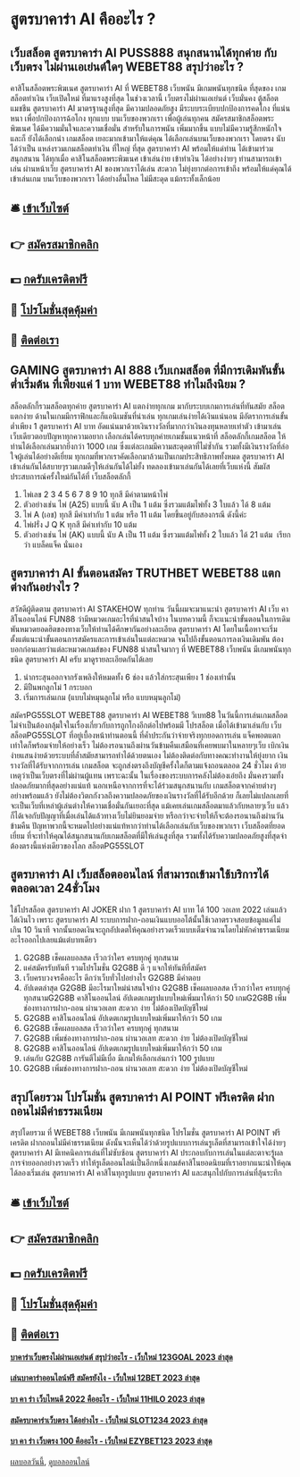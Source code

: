 # สูตรบาคาร่า AI คืออะไร ?
## เว็บสล็อต สูตรบาคาร่า AI PUSS888 สนุกสนานได้ทุกค่าย กับเว็บตรง ไม่ผ่านเอเย่นต์ใดๆ WEBET88 สรุปว่าอะไร ?
คาสิโนสล็อตพระพิฆเนศ สูตรบาคาร่า AI ที่ WEBET88 เว็บพนัน มีเกมพนันทุกชนิด ที่สุดของ เกมสล็อตทำเงิน เว็บเปิดใหม่ ที่มาแรงสูงที่สุด ในช่วงเวลานี้ เว็บตรงไม่ผ่านเอเย่นต์ เว็บมั่นคง ตู้สล็อตแมชชีน สูตรบาคาร่า AI มาตรฐานสูงที่สุด มีความปลอดภัยสูง มีระบบระเบียบปกป้องการคดโกง ที่แน่นหนา เพื่อปกป้องการฉ้อโกง ทุกแบบ บนเว็บของพวกเรา เพื่อผู้เล่นทุกคน สมัครสมาชิกสล็อตพระพิฆเนศ ได้มีความมั่นใจและความเชื่อมั่น สำหรับในการพนัน เพิ่มมากขึ้น แบบไม่มีความรู้สึกหนักใจ และก็ ยังได้เลือกนำ เกมสล็อต เยอะมากเข้ามาให้แด่คุณ ได้เลือกเล่นบนเว็บของพวกเรา โดยตรง นับได้ว่าเป็น แหล่งรวมเกมสล็อตทำเงิน ที่ใหญ่ ที่สุด สูตรบาคาร่า AI พร้อมให้แด่ท่าน ได้เข้ามาร่วมสนุกสนาน ได้ทุกเมื่อ คาสิโนสล็อตพระพิฆเนศ เข้าเล่นง่าย เข้าทำเงิน ได้อย่างง่ายๆ ท่านสามารถเข้าเล่น ผ่านหน้าเว็บ สูตรบาคาร่า AI ของพวกเราได้เล่น สะดวก ไม่ยุ่งยากต่อการเข้าถึง พร้อมให้แด่คุณได้เข้าเล่นเกม บนเว็บของพวกเรา ได้อย่างลื่นไหล ไม่มีสะดุด แม้กระทั้งเล็กน้อย

## 🛎 [เข้าเว็บไซต์](https://bit.ly/3SdLNi2)
## 👉 [สมัครสมาชิกคลิก](https://bit.ly/3SdLNi2)
## 💵 [กดรับเครดิตฟรี](https://bit.ly/3dyRKHj)
## 👑 [โปรโมชั่นสุดคุ้มค่า](https://bit.ly/3dyRKHj)
## 📱 [ติดต่อเรา](https://bit.ly/3dyRKHj)

## GAMING สูตรบาคาร่า AI 888 เว็บเกมสล็อต ที่มีการเดิมพันขั้นต่ำเริ่มต้น ที่เพียงแค่ 1 บาท WEBET88 ทำไมถึงนิยม ?
สล็อตลักกี้รวมสล็อตทุกค่าย สูตรบาคาร่า AI แตกง่ายทุกเกม มากับระบบเกมการเล่นที่ทันสมัย สล็อตแตกง่าย ด้านในเกมมีกราฟิกและก็แอนิเมชันที่น่าเล่น ทุกเกมเล่นง่ายได้เงินแน่นอน มีอัตราการเล่นขั้นต่ำเพียง 1 สูตรบาคาร่า AI บาท อัดแน่นมาด้วยเงินรางวัลที่มากกว่าเงินลงทุนหลายเท่าตัว เข้ามาเล่นเว็บเดียวตอบปัญหาทุกความอยาก เลือกเล่นได้ครบทุกค่ายเกมชั้นแนวหน้าที่ สล็อตลักกี้เกมสล็อต ให้ท่านได้เลือกเล่นมากยิ่งกว่า 1000 เกม ซึ่งแต่ละเกมมีความสะดุดตาที่ไม่ซ้ำกัน รวมทั้งมีเงินรางวัลที่ล่อใจผู้เล่นได้อย่างดีเยี่ยม ทุกเกมที่พวกเราคัดเลือกมาล้วนเป็นเกมประสิทธิภาพทั้งหมด สูตรบาคาร่า AI เข้าเล่นกันได้สบายๆรวมเกมดีๆให้เล่นกันได้ไม่ยั้ง ทดลองเข้ามาเล่นกันได้เลยที่เว็บแห่งนี้ สัมผัสประสบการณ์ครั้งใหม่กันได้ที่ เว็บสล็อตลักกี้
1. ไพ่เลข 2 3 4 5 6 7 8 9 10 ทุกสี มีค่าตามหน้าไพ่
2. ตัวอย่างเช่น ไพ่ (A25) แบบนี้ นับ A เป็น 1 แต้ม ซึ่งรวมแต้มไพ่ทั้ง 3 ใบแล้ว ได้ 8 แต้ม
3. ไพ่ A (เอช) ทุกสี มีค่าเท่ากับ 1 แต้ม หรือ 11 แต้ม โดยขึ้นอยู่กับสองกรณี ดังนี้ค่ะ
4. ไพ่ฝรั่ง J Q K ทุกสี มีค่าเท่ากับ 10 แต้ม
5. ตัวอย่างเช่น ไพ่ (AK) แบบนี้ นับ A เป็น 11 แต้ม ซึ่งรวมแต้มไพ่ทั้ง 2 ใบแล้ว ได้ 21 แต้ม  เรียกว่า แบล็คแจ็ค นั่นเอง

## สูตรบาคาร่า AI ขั้นตอนสมัคร TRUTHBET WEBET88 แตกต่างกันอย่างไร ?
สวัสดีผู้ติดตาม สูตรบาคาร่า AI STAKEHOW ทุกท่าน วันนี้ผมจะมาแนะนำ สูตรบาคาร่า AI เว็บ คาสิโนออนไลน์ FUN88 ว่ามีหมวดเกมอะไรที่น่าสนใจบ้าง ในบทความนี้ ก็จะแนะนำขั้นตอนในการเดิมพันหมวดยอดฮิตของทางเว็บให้ท่านได้ศึกษากันอย่างละเอียด สูตรบาคาร่า AI โดยในเนื้อหาจะเริ่มตั้งแต่แนะนำขั้นตอนการสมัครและการเข้าเล่นในแต่ละหมวด จนไปถึงขั้นตอนการลงเงินเดิมพัน ต้องบอกก่อนเลยว่าแต่ละหมวดเกมส์ของ FUN88 น่าสนใจมากๆ ที่ WEBET88 เว็บพนัน มีเกมพนันทุกชนิด สูตรบาคาร่า AI ครับ มาดูรายละเอียดกันได้เลย
1. นำกระสุนออกจากรังเพลิงให้หมดทั้ง 6 ช่อง แล้วใส่กระสุนเพียง 1 ช่องเท่านั้น
2. มีปืนพกลูกโม่ 1 กระบอก
3. เริ่มการเล่นเกม (แบบไม่หมุนลูกโม่ หรือ แบบหมุนลูกโม่)

สมัครPG55SLOT WEBET88 สูตรบาคาร่า AI WEBET88 วีเบท88 ในวันนี้การเล่นเกมสล็อตไม่จำเป็นต้องกลุ้มใจในเรื่องเกี่ยวกับการถูกโกงอีกต่อไปพร้อมมี โปรสล็อต เมื่อได้เข้ามาเล่นกับ เว็บสล็อตPG55SLOT ที่อยู่เบื้องหน้าท่านตอนนี้ ที่ค้ำประกันว่าจ่ายจริงทุกยอดการเล่น แจ็คพอตแตก เท่าใดก็พร้อมจ่ายให้อย่างเร็ว ไม่ต้องรอนานถึงผ่านวันข้ามคืนเสมือนที่เคยพบมาในหลายๆเว็บ เบิกเงินง่ายแสนง่ายด้วยระบบที่ล้ำสมัยสามารถทำได้ด้วยตนเอง ไม่ต้องติดต่อกับทางคณะทำงานให้ยุ่งยาก เงินรางวัลที่ได้รับจากการเล่น เกมสล็อต จะถูกส่งตรงถึงบัญชีครั้งใดก็ตามแจ้งถอนตลอด 24 ชั่วโมง ด้วยเหตุว่าเป็นเว็บตรงที่ไม่ผ่านผู้แทน เพราะฉะนั้น ในเรื่องของระบบการคลังไม่ต้องเอ๋ยถึง มั่นคงรวมทั้งปลอดภัยมากที่สุดอย่างแน่แท้ นอกเหนือจากการที่จะได้ร่วมสนุกสนานกับ เกมสล็อตจากค่ายต่างๆ อย่างพร้อมแล้ว ยังไม่ต้องวิตกกังวลถึงความปลอดภัยของเงินรางวัลที่ได้รับอีกด้วย ก็เลยไม่แปลกเลยที่จะเป็นเว็บที่เหล่าผู้เล่นต่างให้ความเชื่อมั่นกันเยอะที่สุด แม้เคยเล่นเกมสล็อตมาแล้วกับหลายๆเว็บ แล้วก็ได้เจอกับปัญญาที่เมื่อเล่นได้แล้วทางเว็บไม่ยินยอมจ่าย หรือกว่าจะจ่ายให้ก็จะต้องรอนานถึงผ่านวันข้ามคืน ปัญหาพวกนี้จะหมดไปอย่างแน่แท้หากว่าท่านได้เลือกเล่นกับเว็บของพวกเรา เว็บสล็อตที่ยอดเยี่ยม ที่จะทำให้คุณได้สนุกสนานกับเกมสล็อตที่มีให้เล่นสูงที่สุด รวมทั้งได้รับความปลอดภัยสูงที่สุดจำต้องตรงนี้แห่งเดียวของโลก สล็อตPG55SLOT

## สูตรบาคาร่า AI เว็บสล็อตออนไลน์ ที่สามารถเข้ามาใช้บริการได้ตลอดเวลา 24ชั่วโมง
ใช้โปรสล็อต สูตรบาคาร่า AI JOKER ฝาก 1 สูตรบาคาร่า AI บาท ได้ 100 วอเลท 2022 เล่นแล้วได้เงินไว เพราะ สูตรบาคาร่า AI ระบบการฝาก-ถอนเงินแบบออโต้นั้นใช้เวลาตรวจสอบข้อมูลแค่ไม่เกิน 10 วินาที จากนั้นยอดเงินจะถูกอัปเดตให้คุณอย่างรวดเร็วแบบเต็มจำนวนโดยไม่หักค่าธรรมเนียมอะไรออกไปเลยแม้แต่บาทเดียว
1. G2G8B เช็คผลบอลสด เร็วกว่าใคร ครบทุกคู่ ทุกสนาม
2. แค่สมัครรับทันที รวมโปรโมชั่น G2G8B ดี ๆ แจกให้ทันทีที่สมัคร
3. เว็บครบวงจรคืออะไร ดีกว่าเว็บทั่วไปอย่างไร G2G8B มีคำตอบ
4. อัปเดตล่าสุด G2G8B มีอะไรมาใหม่น่าสนใจบ้าง G2G8B เช็คผลบอลสด เร็วกว่าใคร ครบทุกคู่ ทุกสนามG2G8B คาสิโนออนไลน์ อัปเดตเกมรูปแบบใหม่เพิ่มมาให้กว่า 50 เกมG2G8B เพิ่มช่องทางการฝาก-ถอน ผ่านวอเลท สะดวก ง่าย ไม่ต้องเปิดบัญชีใหม่
5. G2G8B คาสิโนออนไลน์ อัปเดตเกมรูปแบบใหม่เพิ่มมาให้กว่า 50 เกม
6. G2G8B เช็คผลบอลสด เร็วกว่าใคร ครบทุกคู่ ทุกสนาม
7. G2G8B เพิ่มช่องทางการฝาก-ถอน ผ่านวอเลท สะดวก ง่าย ไม่ต้องเปิดบัญชีใหม่
8. G2G8B คาสิโนออนไลน์ อัปเดตเกมรูปแบบใหม่เพิ่มมาให้กว่า 50 เกม
9. เล่นกับ G2G8B การันตีไม่มีเบื่อ มีเกมให้เลือกเล่นกว่า 100 รูปแบบ
10. G2G8B เพิ่มช่องทางการฝาก-ถอน ผ่านวอเลท สะดวก ง่าย ไม่ต้องเปิดบัญชีใหม่

## สรุปโดยรวม โปรโมชั่น สูตรบาคาร่า AI POINT ฟรีเครดิต ฝากถอนไม่มีค่าธรรมเนียม
สรุปโดยรวม ที่ WEBET88 เว็บพนัน มีเกมพนันทุกชนิด โปรโมชั่น สูตรบาคาร่า AI POINT ฟรีเครดิต ฝากถอนไม่มีค่าธรรมเนียม ดังนั้นจะเห็นได้ว่าด้วยรูปแบบการเล่นรูเล็ตที่สามารถเข้าใจได้ง่ายๆ สูตรบาคาร่า AI มีเทคนิคการเล่นที่ไม่ซับซ้อน สูตรบาคาร่า AI ประกอบกับการเล่นในแต่ละตาจะรู้ผลการจ่ายออกอย่างรวดเร็ว ทำให้รูเล็ตออนไลน์เป็นอีกหนึ่งเกมส์คาสิโนยอดนิยมที่เราอยากแนะนำให้คุณได้ลองเริ่มเล่น สูตรบาคาร่า AI คาสิโนทุกรูปแบบ สูตรบาคาร่า AI และสนุกไปกับการเล่นที่ลุ้นระทึก

## 🛎 [เข้าเว็บไซต์](https://bit.ly/3SdLNi2)
## 👉 [สมัครสมาชิกคลิก](https://bit.ly/3SdLNi2)
## 💵 [กดรับเครดิตฟรี](https://bit.ly/3dyRKHj)
## 👑 [โปรโมชั่นสุดคุ้มค่า](https://bit.ly/3dyRKHj)
## 📱 [ติดต่อเรา](https://bit.ly/3dyRKHj)

#### [บาคาร่าเว็บตรงไม่ผ่านเอเย่นต์ สรุปว่าอะไร - เว็บใหม่ 123GOAL 2023 ล่าสุด](https://atom.io/themes/บาคาร่าเว็บตรงไม่ผ่านเอเย่นต์%20สรุปว่าอะไร%20-%20เว็บใหม่%20123goal%202023%20ล่าสุด)
#### [เล่นบาคาร่าออนไลน์ฟรี สมัครยังไง - เว็บใหม่ 12BET 2023 ล่าสุด](https://atom.io/themes/เล่นบาคาร่าออนไลน์ฟรี%20สมัครยังไง%20-%20เว็บใหม่%2012bet%202023%20ล่าสุด)
#### [บา คา ร่า เว็บไหนดี 2022 คืออะไร - เว็บใหม่ 11HILO 2023 ล่าสุด](https://atom.io/themes/บา%20คา%20ร่า%20เว็บไหนดี%202022%20คืออะไร%20-%20เว็บใหม่%2011hilo%202023%20ล่าสุด)
#### [สมัครบาคาร่าเว็บตรง ได้อย่างไร - เว็บใหม่ SLOT1234 2023 ล่าสุด](https://atom.io/themes/สมัครบาคาร่าเว็บตรง%20ได้อย่างไร%20-%20เว็บใหม่%20slot1234%202023%20ล่าสุด)
#### [บา คา ร่า เว็บตรง 100 คืออะไร - เว็บใหม่ EZYBET123 2023 ล่าสุด](https://atom.io/themes/บา%20คา%20ร่า%20เว็บตรง%20100%20คืออะไร%20-%20เว็บใหม่%20ezybet123%202023%20ล่าสุด)

[ผลบอลวันนี้](https://siamsport.tv "ผลบอลวันนี้"), [ดูบอลออนไลน์](https://siamsport.tv/ดูบอลสด "ดูบอลออนไลน์")